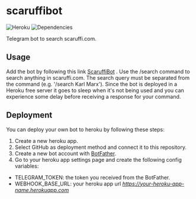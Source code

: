 # scaruffibot
![Heroku](https://heroku-badge.herokuapp.com/?app=scaruffi-bot&style=flat)
![Dependencies](https://david-dm.org/membersheep/scaruffibot.svg)

Telegram bot to search scaruffi.com.
## Usage
Add the bot by following this link [ScaruffiBot](http://telegram.me/scaruffibot) .
Use the /search command to search anything in scaruffi.com. The search query must be separated from the command (e.g. '/search Karl Marx'). Since the bot is deployed in a Heroku free server it goes to sleep when it's not being used and you can experience some delay before receiving a response for your command.
## Deployment
You can deploy your own bot to heroku by following these steps:

1. Create a new heroku app.
2. Select GitHub as deployment method and connect it to this repository.
3. Create a new bot account with [BotFather](https://telegram.me/BotFather).
4. Go to your heroku app settings page and create the following config variables:
  - TELEGRAM_TOKEN: the token you received from the BotFather.
  - WEBHOOK_BASE_URL: your heroku app url *https://your-heroku-app-name.herokuapp.com*
